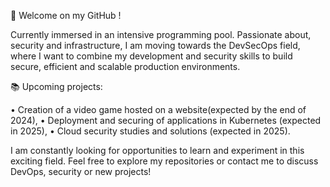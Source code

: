 👋 Welcome on my GitHub !

Currently immersed in an intensive programming pool. Passionate about, security and infrastructure, I am moving towards the DevSecOps field, 
where I want to combine my development and security skills to build secure, efficient and scalable production environments.


📚 Upcoming projects:

• Creation of a video game hosted on a website(expected by the end of 2024),
• Deployment and securing of applications in Kubernetes (expected in 2025),
• Cloud security studies and solutions (expected in 2025).

I am constantly looking for opportunities to learn and experiment in this exciting field.
Feel free to explore my repositories or contact me to discuss DevOps, security or new projects!





